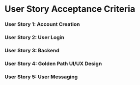 # User Story Acceptance Criteria

### User Story 1: Account Creation

### User Story 2: User Login

### User Story 3: Backend

### User Story 4: Golden Path UI/UX Design

### User Story 5: User Messaging

